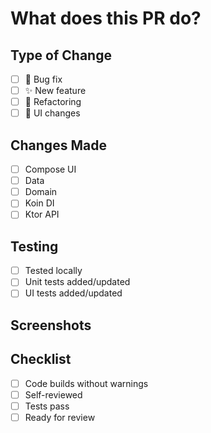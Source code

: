 # What does this PR do?
<!-- Brief description of changes -->

## Type of Change
- [ ] 🐛 Bug fix
- [ ] ✨ New feature
- [ ] 🔧 Refactoring
- [ ] 🎨 UI changes

## Changes Made
- [ ] Compose UI
- [ ] Data
- [ ] Domain
- [ ] Koin DI
- [ ] Ktor API

## Testing
- [ ] Tested locally
- [ ] Unit tests added/updated
- [ ] UI tests added/updated

## Screenshots
<!-- Add if UI changes -->

## Checklist
- [ ] Code builds without warnings
- [ ] Self-reviewed
- [ ] Tests pass
- [ ] Ready for review
